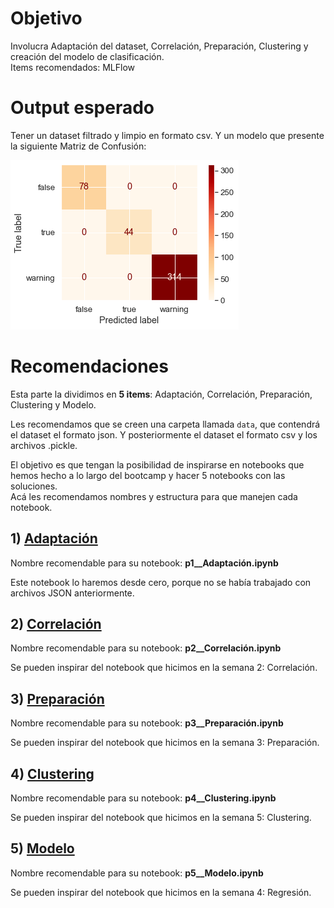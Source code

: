 # Objetivo

Involucra Adaptación del dataset, Correlación, Preparación, Clustering y creación del modelo de clasificación.
<br>Items recomendados: MLFlow

# Output esperado

Tener un dataset filtrado y limpio en formato csv. Y un modelo que presente la siguiente Matriz de Confusión:

![Matriz de Confusión](imgs/matriz_de_confusion.png)

# Recomendaciones

Esta parte la dividimos en **5 items**: Adaptación, Correlación, Preparación, Clustering y Modelo.

Les recomendamos que se creen una carpeta llamada `data`, que contendrá el dataset el formato json. Y posteriormente el dataset el formato csv y los archivos .pickle.

El objetivo es que tengan la posibilidad de inspirarse en notebooks que hemos hecho a lo largo del bootcamp y hacer 5 notebooks con las soluciones.
<br>Acá les recomendamos nombres y estructura para que manejen cada notebook.

## 1) [Adaptación](Parte_A__p1.md)

Nombre recomendable para su notebook: **p1__Adaptación.ipynb**

Este notebook lo haremos desde cero, porque no se había trabajado con archivos JSON anteriormente.

## 2) [Correlación](Parte_A__p2.md)

Nombre recomendable para su notebook: **p2__Correlación.ipynb**

Se pueden inspirar del notebook que hicimos en la semana 2: Correlación.

## 3) [Preparación](Parte_A__p3.md)

Nombre recomendable para su notebook: **p3__Preparación.ipynb**

Se pueden inspirar del notebook que hicimos en la semana 3: Preparación.

## 4) [Clustering](Parte_A__p4.md)

Nombre recomendable para su notebook: **p4__Clustering.ipynb**

Se pueden inspirar del notebook que hicimos en la semana 5: Clustering.

## 5) [Modelo](Parte_A__p5.md)

Nombre recomendable para su notebook: **p5__Modelo.ipynb**

Se pueden inspirar del notebook que hicimos en la semana 4: Regresión.